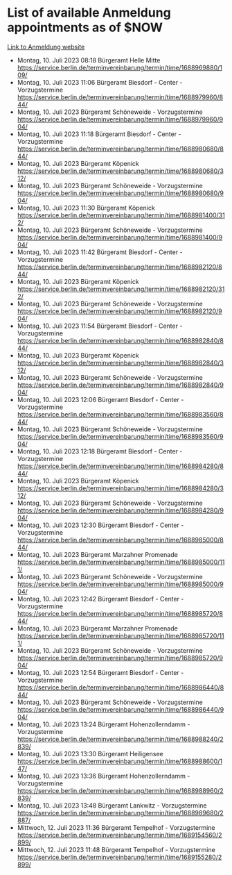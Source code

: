 # List of available Anmeldung appointments as of $NOW
[Link to Anmeldung website](https://service.berlin.de/terminvereinbarung/termin/tag.php?termin=1&anliegen[]=120686&dienstleisterlist=122210,122217,327316,122219,327312,122227,327314,122231,327346,122243,327348,122254,122252,329742,122260,329745,122262,329748,122271,327278,122273,327274,122277,327276,330436,122280,327294,122282,327290,122284,327292,122291,327270,122285,327266,122286,327264,122296,327268,150230,329760,122297,327286,122294,327284,122312,329763,122314,329775,122304,327330,122311,327334,122309,327332,317869,122281,327352,122279,329772,122283,122276,327324,122274,327326,122267,329766,122246,327318,122251,327320,122257,327322,122208,327298,122226,327300&herkunft=http%3A%2F%2Fservice.berlin.de%2Fdienstleistung%2F120686%2F)
- Montag, 10. Juli 2023 08:18 Bürgeramt Helle Mitte https://service.berlin.de/terminvereinbarung/termin/time/1688969880/109/
- Montag, 10. Juli 2023 11:06 Bürgeramt Biesdorf - Center - Vorzugstermine https://service.berlin.de/terminvereinbarung/termin/time/1688979960/844/
- Montag, 10. Juli 2023  Bürgeramt Schöneweide - Vorzugstermine https://service.berlin.de/terminvereinbarung/termin/time/1688979960/904/
- Montag, 10. Juli 2023 11:18 Bürgeramt Biesdorf - Center - Vorzugstermine https://service.berlin.de/terminvereinbarung/termin/time/1688980680/844/
- Montag, 10. Juli 2023  Bürgeramt Köpenick https://service.berlin.de/terminvereinbarung/termin/time/1688980680/312/
- Montag, 10. Juli 2023  Bürgeramt Schöneweide - Vorzugstermine https://service.berlin.de/terminvereinbarung/termin/time/1688980680/904/
- Montag, 10. Juli 2023 11:30 Bürgeramt Köpenick https://service.berlin.de/terminvereinbarung/termin/time/1688981400/312/
- Montag, 10. Juli 2023  Bürgeramt Schöneweide - Vorzugstermine https://service.berlin.de/terminvereinbarung/termin/time/1688981400/904/
- Montag, 10. Juli 2023 11:42 Bürgeramt Biesdorf - Center - Vorzugstermine https://service.berlin.de/terminvereinbarung/termin/time/1688982120/844/
- Montag, 10. Juli 2023  Bürgeramt Köpenick https://service.berlin.de/terminvereinbarung/termin/time/1688982120/312/
- Montag, 10. Juli 2023  Bürgeramt Schöneweide - Vorzugstermine https://service.berlin.de/terminvereinbarung/termin/time/1688982120/904/
- Montag, 10. Juli 2023 11:54 Bürgeramt Biesdorf - Center - Vorzugstermine https://service.berlin.de/terminvereinbarung/termin/time/1688982840/844/
- Montag, 10. Juli 2023  Bürgeramt Köpenick https://service.berlin.de/terminvereinbarung/termin/time/1688982840/312/
- Montag, 10. Juli 2023  Bürgeramt Schöneweide - Vorzugstermine https://service.berlin.de/terminvereinbarung/termin/time/1688982840/904/
- Montag, 10. Juli 2023 12:06 Bürgeramt Biesdorf - Center - Vorzugstermine https://service.berlin.de/terminvereinbarung/termin/time/1688983560/844/
- Montag, 10. Juli 2023  Bürgeramt Schöneweide - Vorzugstermine https://service.berlin.de/terminvereinbarung/termin/time/1688983560/904/
- Montag, 10. Juli 2023 12:18 Bürgeramt Biesdorf - Center - Vorzugstermine https://service.berlin.de/terminvereinbarung/termin/time/1688984280/844/
- Montag, 10. Juli 2023  Bürgeramt Köpenick https://service.berlin.de/terminvereinbarung/termin/time/1688984280/312/
- Montag, 10. Juli 2023  Bürgeramt Schöneweide - Vorzugstermine https://service.berlin.de/terminvereinbarung/termin/time/1688984280/904/
- Montag, 10. Juli 2023 12:30 Bürgeramt Biesdorf - Center - Vorzugstermine https://service.berlin.de/terminvereinbarung/termin/time/1688985000/844/
- Montag, 10. Juli 2023  Bürgeramt Marzahner Promenade https://service.berlin.de/terminvereinbarung/termin/time/1688985000/111/
- Montag, 10. Juli 2023  Bürgeramt Schöneweide - Vorzugstermine https://service.berlin.de/terminvereinbarung/termin/time/1688985000/904/
- Montag, 10. Juli 2023 12:42 Bürgeramt Biesdorf - Center - Vorzugstermine https://service.berlin.de/terminvereinbarung/termin/time/1688985720/844/
- Montag, 10. Juli 2023  Bürgeramt Marzahner Promenade https://service.berlin.de/terminvereinbarung/termin/time/1688985720/111/
- Montag, 10. Juli 2023  Bürgeramt Schöneweide - Vorzugstermine https://service.berlin.de/terminvereinbarung/termin/time/1688985720/904/
- Montag, 10. Juli 2023 12:54 Bürgeramt Biesdorf - Center - Vorzugstermine https://service.berlin.de/terminvereinbarung/termin/time/1688986440/844/
- Montag, 10. Juli 2023  Bürgeramt Schöneweide - Vorzugstermine https://service.berlin.de/terminvereinbarung/termin/time/1688986440/904/
- Montag, 10. Juli 2023 13:24 Bürgeramt Hohenzollerndamm - Vorzugstermine https://service.berlin.de/terminvereinbarung/termin/time/1688988240/2839/
- Montag, 10. Juli 2023 13:30 Bürgeramt Heiligensee https://service.berlin.de/terminvereinbarung/termin/time/1688988600/147/
- Montag, 10. Juli 2023 13:36 Bürgeramt Hohenzollerndamm - Vorzugstermine https://service.berlin.de/terminvereinbarung/termin/time/1688988960/2839/
- Montag, 10. Juli 2023 13:48 Bürgeramt Lankwitz - Vorzugstermine https://service.berlin.de/terminvereinbarung/termin/time/1688989680/2887/
- Mittwoch, 12. Juli 2023 11:36 Bürgeramt Tempelhof - Vorzugstermine https://service.berlin.de/terminvereinbarung/termin/time/1689154560/2899/
- Mittwoch, 12. Juli 2023 11:48 Bürgeramt Tempelhof - Vorzugstermine https://service.berlin.de/terminvereinbarung/termin/time/1689155280/2899/
